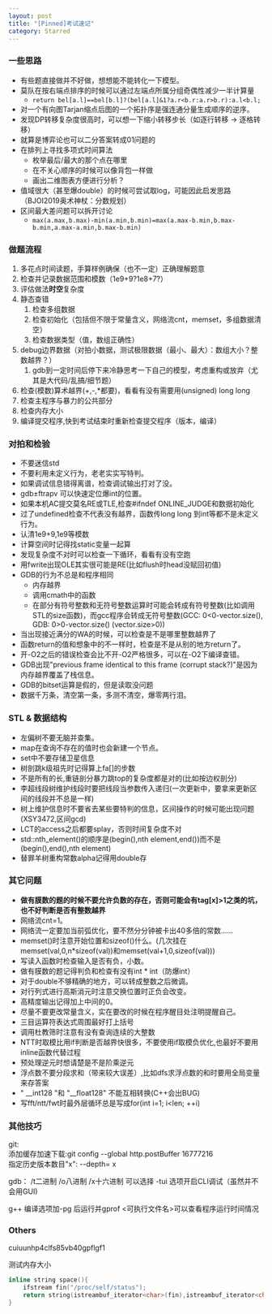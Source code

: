 ```yaml
---
layout: post
title: "[Pinned]考试速记"
category: Starred
---
```


### 一些思路
* 有些题直接做并不好做，想想能不能转化一下模型。
* 莫队在按右端点排序的时候可以通过左端点所属分组奇偶性减少一半计算量
	* `return bel[a.l]==bel[b.l]?(bel[a.l]&1?a.r<b.r:a.r>b.r):a.l<b.l;`
* 对一个有向图Tarjan缩点后图的一个拓扑序是强连通分量生成顺序的逆序。
* 发现DP转移复杂度很高时，可以想一下缩小转移步长（如逐行转移 -> 逐格转移）
* 就算是博弈论也可以二分答案转成01问题的
* 在排列上寻找多项式时间算法
	* 枚举最后/最大的那个点在哪里
	* 在不关心顺序的时候可以像背包一样做
	* 画出二维图表方便进行分析？
* 值域很大（甚至爆double）的时候可尝试取log，可能因此启发思路（BJOI2019奥术神杖：分数规划）
* 区间最大差问题可以拆开讨论
	* `max(a.max,b.max)-min(a.min,b.min)=max(a.max-b.min,b.max-b.min,a.max-a.min,b.max-b.min)`


### 做题流程
1. 多花点时间读题，手算样例确保（也不一定）正确理解题意
2. 检查并记录数据范围和模数（1e9+9?1e8+7?）
3. 评估做法**时空**复杂度
4. 静态查错
	1. 检查多组数据
	2. 检查初始化（包括但不限于常量含义，网络流cnt，memset，多组数据清空）
	3. 检查数据类型（值，数组正确性）
5. debug边界数据（对拍小数据，测试极限数据（最小、最大）：数组大小？整数越界？）
	1. gdb到一定时间后停下来冷静思考一下自己的模型，考虑重构或放弃（尤其是大代码/乱搞/细节题）
6. 检查(模数)算术越界(+,-,*都要)，看看有没有需要用(unsigned) long long
7. 检查主程序与暴力的公共部分
8. 检查内存大小
9. 编译提交程序,快到考试结束时重新检查提交程序（版本，编译）

### 对拍和检验
* 不要迷信std
* 不要利用未定义行为，老老实实写特判。
* 如果调试信息错得离谱，检查调试输出打对了没。
* gdb±ftrapv 可以快速定位爆int的位置。
* 如果本机AC提交莫名RE或TLE,检查#ifndef ONLINE_JUDGE和数据初始化
* 过了undefined检查不代表没有越界，函数传long long 到int等都不是未定义行为。
* 认清1e9+9,1e9等模数
* 计算空间时记得找static变量一起算
* 发现复杂度不对时可以检查一下循环，看看有没有空跑
* 用fwrite出现OLE其实很可能是RE(比如flush时head没赋回初值)
* GDB的行为不总是和程序相同
    * 内存越界
    * 调用cmath中的函数
    * 在部分有符号整数和无符号整数运算时可能会转成有符号整数(比如调用STL的size函数)，而gcc程序会转成无符号整数(GCC: 0<0-vector.size(), GDB: 0>0-vector.size() (vector.size>0))
* 当出现接近满分的WA的时候，可以检查是不是哪里整数越界了
* 函数return的值和想象中的不一样时，检查是不是从别的地方return了。
* 开-O2之后的错误检查会比不开-O2严格很多，可以在-O2下编译查错。
* GDB出现"previous frame identical to this frame (corrupt stack?)"是因为内存越界覆盖了栈信息。
* GDB的bitset运算是假的，但是读取没问题
* 数据千万条，清空第一条，多测不清空，爆零两行泪。

### STL & 数据结构

* 左偏树不要无脑并查集。
* map在查询不存在的值时也会新建一个节点。
* set中不要存储卫星信息
* 树剖跳k级祖先时记得算上fa[]的步数
* 不是所有的长,重链剖分暴力跳top的复杂度都是对的(比如按边权剖分)
* 李超线段树维护线段时要把线段当参数传入递归(一次更新中，要拿来更新区间的线段并不总是一样)
* 树上维护信息时不要省去某些要特判的信息，区间操作的时候可能出现问题(XSY3472,区间gcd)
* LCT的access之后都要splay，否则时间复杂度不对
* std::nth_element()的顺序是(begin(),nth element,end())而不是(begin(),end(),nth element)
* 替罪羊树重构常数alpha记得用double存

### 其它问题
* **做有膜数的题的时候不要允许负数的存在，否则可能会有tag[x]>1之类的坑，也不好判断是否有整数越界**
* 网络流cnt=1。
* 网络流一定要加当前弧优化，要不然分分钟被卡出40多倍的常数……
* memset()时注意开始位置和sizeof()什么。(几次挂在memset(val,0,n*sizeof(val))和memset(val+1,0,sizeof(val)))
* 写读入函数时检查输入是否有负，小数。
* 做有膜数的题记得判负和检查有没有int * int（防爆int）
* 对于double不够精确的地方，可以转成整数之后微调。
* 对行列式进行高斯消元时注意交换位置时正负会改变。
* 高精度输出记得加上中间的0。
* 尽量不要更改常量含义，实在要改的时候在程序醒目处注明提醒自己。
* 三目运算符表达式周围最好打上括号
* 调用杜教筛时注意有没有查询连续的大整数
* NTT时取模比用if判断是否越界快很多，不要使用if取模负优化,也最好不要用inline函数代替过程
* 预处理逆元时想请楚是不是阶乘逆元
* 浮点数不要分段求和（带来较大误差）,比如dfs求浮点数的和时要用全局变量来存答案
* " __int128 "和 "__float128" 不能互相转换(C++会出BUG)
* 写fft/ntt/fwt时最外层循环总是写成for(int i=1; i<len; ++i)


### 其他技巧
git:  
添加缓存加速下载:git config --global http.postBuffer 16777216  
指定历史版本数目"x": --depth= x  

gdb：
/t二进制 /o八进制 /x十六进制
可以选择 -tui 选项开启CLI调试（虽然并不会用GUI)

g++ 编译选项加-pg 后运行并gprof <可执行文件名>可以查看程序运行时间情况


### Others

cuiuunhp4clfs85vb40gpflgf1

测试内存大小
```cpp
inline string space(){
	ifstream fin("/proc/self/status");
	return string(istreambuf_iterator<char>(fin),istreambuf_iterator<char>());
}
```
